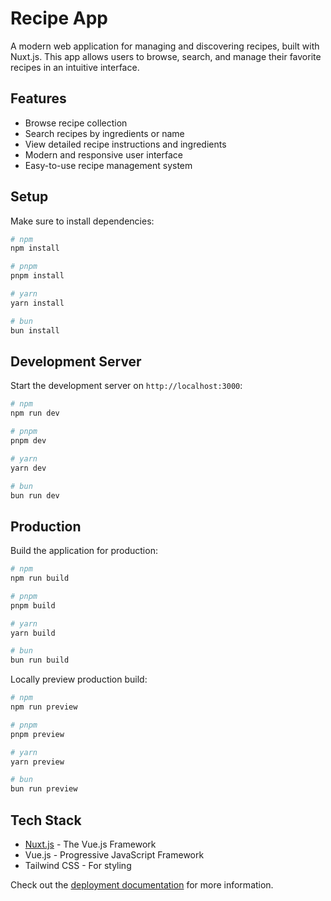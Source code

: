 # Recipe App

A modern web application for managing and discovering recipes, built with Nuxt.js. This app allows users to browse, search, and manage their favorite recipes in an intuitive interface.

## Features

- Browse recipe collection
- Search recipes by ingredients or name
- View detailed recipe instructions and ingredients
- Modern and responsive user interface
- Easy-to-use recipe management system

## Setup

Make sure to install dependencies:

```bash
# npm
npm install

# pnpm
pnpm install

# yarn
yarn install

# bun
bun install
```

## Development Server

Start the development server on `http://localhost:3000`:

```bash
# npm
npm run dev

# pnpm
pnpm dev

# yarn
yarn dev

# bun
bun run dev
```

## Production

Build the application for production:

```bash
# npm
npm run build

# pnpm
pnpm build

# yarn
yarn build

# bun
bun run build
```

Locally preview production build:

```bash
# npm
npm run preview

# pnpm
pnpm preview

# yarn
yarn preview

# bun
bun run preview
```

## Tech Stack

- [Nuxt.js](https://nuxt.com/) - The Vue.js Framework
- Vue.js - Progressive JavaScript Framework
- Tailwind CSS - For styling

Check out the [deployment documentation](https://nuxt.com/docs/getting-started/deployment) for more information.
